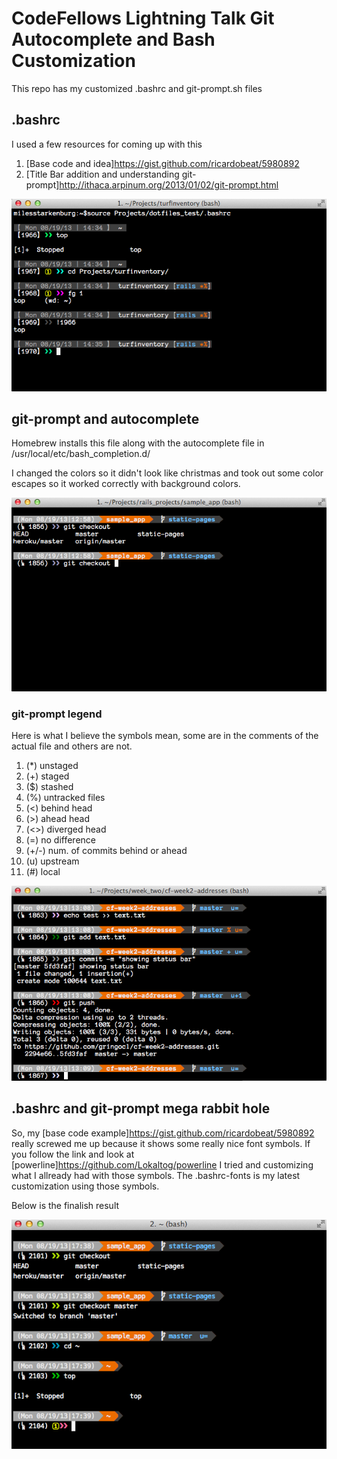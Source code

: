 # CodeFellows Lightning Talk Git Autocomplete and Bash Customization

This repo has my customized .bashrc and git-prompt.sh files

## .bashrc

I used a few resources for coming up with this

1. [Base code and idea]https://gist.github.com/ricardobeat/5980892
2. [Title Bar addition and understanding git-prompt]http://ithaca.arpinum.org/2013/01/02/git-prompt.html

![First attempt at it](https://github.com/gringocl/photos/blob/master/2.png?raw=true)

## git-prompt and autocomplete

Homebrew installs this file along with the autocomplete file in /usr/local/etc/bash_completion.d/

I changed the colors so it didn't look like christmas and took out some color escapes so it worked correctly with background colors.

![Autocomplete Picture](https://github.com/gringocl/photos/blob/master/3.png?raw=true)

### git-prompt legend

Here is what I believe the symbols mean, some are in the comments of the actual file and others are not.

1. (*)   unstaged
2. (+)   staged
3. ($)   stashed
4. (%)   untracked files
5. (<)   behind head
6. (>)   ahead head
7. (<>)  diverged head
8. (=)   no difference
9. (+/-) num. of commits behind or ahead
10. (u)   upstream
11. (#)   local

![Git and the prompt](https://github.com/gringocl/photos/blob/master/1.png?raw=true)

## .bashrc and git-prompt mega rabbit hole

So, my [base code example]https://gist.github.com/ricardobeat/5980892 really screwed me up because it shows some really nice font symbols. If you follow the link and look at [powerline]https://github.com/Lokaltog/powerline I tried and customizing what I allready had with those symbols.  The .bashrc-fonts is my latest customization using those symbols.

Below is the finalish result

![finalish](https://github.com/gringocl/photos/blob/master/4.png?raw=true)





